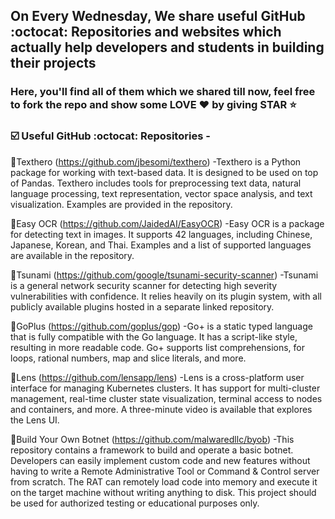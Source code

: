 <h2>On Every Wednesday, We share useful GitHub :octocat: Repositories and websites which actually help developers and students in building their projects </h1>
<h3> Here, you'll find all of them which we shared till now, feel free to fork the repo and show some LOVE ❤ by giving STAR ⭐ </h3>
<h3> ☑️ Useful GitHub :octocat: Repositories - </h3>

📌Texthero (https://github.com/jbesomi/texthero) 
-Texthero is a Python package for working with text-based data. It is designed to be used on top of Pandas. Texthero includes tools for preprocessing text data, natural language processing, text representation, vector space analysis, and text visualization. Examples are provided in the repository.

📌Easy OCR (https://github.com/JaidedAI/EasyOCR) 
-Easy OCR is a package for detecting text in images. It supports 42 languages, including Chinese, Japanese, Korean, and Thai. Examples and a list of supported languages are available in the repository.

📌Tsunami (https://github.com/google/tsunami-security-scanner) 
-Tsunami is a general network security scanner for detecting high severity vulnerabilities with confidence. It relies heavily on its plugin system, with all publicly available plugins hosted in a separate linked repository.

📌GoPlus (https://github.com/goplus/gop) 
-Go+ is a static typed language that is fully compatible with the Go language. It has a script-like style, resulting in more readable code. Go+ supports list comprehensions, for loops, rational numbers, map and slice literals, and more.

📌Lens (https://github.com/lensapp/lens)
-Lens is a cross-platform user interface for managing Kubernetes clusters. It has support for multi-cluster management, real-time cluster state visualization, terminal access to nodes and containers, and more. A three-minute video is available that explores the Lens UI.

📌Build Your Own Botnet  (https://github.com/malwaredllc/byob)
-This repository contains a framework to build and operate a basic botnet. Developers can easily implement custom code and new features without having to write a Remote Administrative Tool or Command & Control server from scratch. The RAT can remotely load code into memory and execute it on the target machine without writing anything to disk. This project should be used for authorized testing or educational purposes only.
